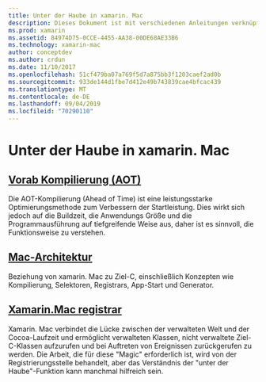 ```yaml
---
title: Unter der Haube in xamarin. Mac
description: Dieses Dokument ist mit verschiedenen Anleitungen verknüpft, in denen die innere Funktionsweise von xamarin. Mac beschrieben wird. Verknüpfte Dokumente erörtern eine vorab Kompilierung, xamarin. Mac-Architektur und die xamarin. Mac-Registrierungsstelle.
ms.prod: xamarin
ms.assetid: 84974D75-0CCE-4455-AA38-00DE68AE33B6
ms.technology: xamarin-mac
author: conceptdev
ms.author: crdun
ms.date: 11/10/2017
ms.openlocfilehash: 51cf479ba07a769f5d7a875bb3f1203caef2ad0b
ms.sourcegitcommit: 933de144d1fbe7d412e49b743839cae4bfcac439
ms.translationtype: MT
ms.contentlocale: de-DE
ms.lasthandoff: 09/04/2019
ms.locfileid: "70290110"
---
```

# <a name="under-the-hood-in-xamarinmac"></a>Unter der Haube in xamarin. Mac

## <a name="ahead-of-time-compilation-aotaotmd"></a>[Vorab Kompilierung (AOT)](aot.md)

Die AOT-Kompilierung (Ahead of Time) ist eine leistungsstarke Optimierungsmethode zum Verbessern der Startleistung. Dies wirkt sich jedoch auf die Buildzeit, die Anwendungs Größe und die Programmausführung auf tiefgreifende Weise aus, daher ist es sinnvoll, die Funktionsweise zu verstehen.

## <a name="mac-architecturearchitecturemd"></a>[Mac-Architektur](architecture.md)

Beziehung von xamarin. Mac zu Ziel-C, einschließlich Konzepten wie Kompilierung, Selektoren, Registrars, App-Start und Generator.

## <a name="xamarinmac-registrarregistrarmd"></a>[Xamarin.Mac registrar](registrar.md)

Xamarin. Mac verbindet die Lücke zwischen der verwalteten Welt und der Cocoa-Laufzeit und ermöglicht verwalteten Klassen, nicht verwaltete Ziel-C-Klassen aufzurufen und bei Auftreten von Ereignissen zurückgerufen zu werden. Die Arbeit, die für diese "Magic" erforderlich ist, wird von der Registrierungsstelle behandelt, aber das Verständnis der "unter der Haube"-Funktion kann manchmal hilfreich sein.
